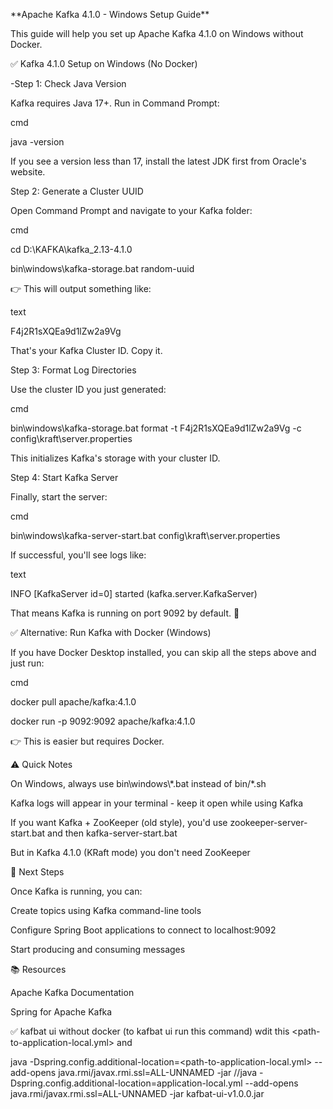 \*\*Apache Kafka 4.1.0 - Windows Setup Guide\*\*

This guide will help you set up Apache Kafka 4.1.0 on Windows without Docker.

✅ Kafka 4.1.0 Setup on Windows (No Docker)

\-Step 1: Check Java Version

Kafka requires Java 17+. Run in Command Prompt:

cmd

java -version

If you see a version less than 17, install the latest JDK first from Oracle's website.

Step 2: Generate a Cluster UUID

Open Command Prompt and navigate to your Kafka folder:

cmd

cd D:\\KAFKA\\kafka\_2.13-4.1.0

bin\\windows\\kafka-storage.bat random-uuid

👉 This will output something like:

text

F4j2R1sXQEa9d1lZw2a9Vg

That's your Kafka Cluster ID. Copy it.

Step 3: Format Log Directories

Use the cluster ID you just generated:

cmd

bin\\windows\\kafka-storage.bat format -t F4j2R1sXQEa9d1lZw2a9Vg -c config\\kraft\\server.properties

This initializes Kafka's storage with your cluster ID.

Step 4: Start Kafka Server

Finally, start the server:

cmd

bin\\windows\\kafka-server-start.bat config\\kraft\\server.properties

If successful, you'll see logs like:

text

INFO \[KafkaServer id=0\] started (kafka.server.KafkaServer)

That means Kafka is running on port 9092 by default. 🎉

✅ Alternative: Run Kafka with Docker (Windows)

If you have Docker Desktop installed, you can skip all the steps above and just run:

cmd

docker pull apache/kafka:4.1.0

docker run -p 9092:9092 apache/kafka:4.1.0

👉 This is easier but requires Docker.

⚠️ Quick Notes

On Windows, always use bin\\windows\\\*.bat instead of bin/\*.sh

Kafka logs will appear in your terminal - keep it open while using Kafka

If you want Kafka + ZooKeeper (old style), you'd use zookeeper-server-start.bat and then kafka-server-start.bat

But in Kafka 4.1.0 (KRaft mode) you don't need ZooKeeper

🔧 Next Steps

Once Kafka is running, you can:

Create topics using Kafka command-line tools

Configure Spring Boot applications to connect to localhost:9092

Start producing and consuming messages

📚 Resources

Apache Kafka Documentation

Spring for Apache Kafka


✅ kafbat ui without docker (to kafbat ui run this command) wdit this <path-to-application-local.yml> and  <path-to-kafbat-ui-jar>

java -Dspring.config.additional-location=<path-to-application-local.yml> --add-opens java.rmi/javax.rmi.ssl=ALL-UNNAMED -jar <path-to-kafbat-ui-jar>
//java -Dspring.config.additional-location=application-local.yml --add-opens java.rmi/javax.rmi.ssl=ALL-UNNAMED -jar kafbat-ui-v1.0.0.jar
